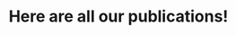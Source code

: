 ---
layout: publications
lang: en
title: Here are all our publications!
home-title: Our main publications!
---